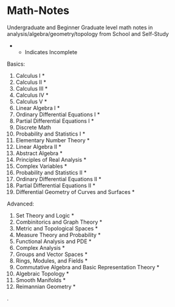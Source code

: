 # Math-Notes

 Undergraduate and Beginner Graduate level math notes in analysis/algebra/geometry/topology from School and Self-Study

* - Indicates Incomplete


Basics:
1. Calculus I *
2. Calculus II *
3. Calculus III *
4. Calculus IV *
5. Calculus V *
6. Linear Algebra I *
7. Ordinary Differential Equations I *
8. Partial Differential Equations I  *
9. Discrete Math
1. Probability and Statistics I *
3. Elementary Number Theory *
4. Linear Algebra II *
5. Abstract Algebra *
6. Principles of Real Analysis *
10. Complex Variables *
2. Probability and Statistics II *
12. Ordinary Differential Equations II *
13. Partial Differential Equations II *
14. Differential Geometry of Curves and Surfaces *

Advanced:
1. Set Theory and Logic *
2. Combinitorics and Graph Theory *
3. Metric and Topological Spaces *
2. Measure Theory and Probability *
3. Functional Analysis and PDE *
4. Complex Analysis *
5. Groups and Vector Spaces *
6. Rings, Modules, and Fields *
7. Commutative Algebra and Basic Representation Theory *
6. Algebraic Topology *
6. Smooth Manifolds *
7. Reimannian Geometry *
















   











       

    
  .   













